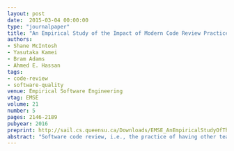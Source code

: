 ```yaml
---
layout: post
date:  2015-03-04 00:00:00
type: "journalpaper"
title: "An Empirical Study of the Impact of Modern Code Review Practices on Software Quality"
authors:
- Shane McIntosh
- Yasutaka Kamei
- Bram Adams
- Ahmed E. Hassan
tags:
- code-review
- software-quality
venue: Empirical Software Engineering
vtag: EMSE
volume: 21
number: 5
pages: 2146-2189
pubyear: 2016
preprint: http://sail.cs.queensu.ca/Downloads/EMSE_AnEmpiricalStudyOfTheImpactOfModernCodeReviewPracticesOnSoftwareQuality.pdf 
abstract: "Software code review, i.e., the practice of having other team members critique changes to a software system, is a well-established best practice in both open source and proprietary software domains. Prior work has shown that formal code inspections tend to improve the quality of delivered software. However, the formal code inspection process mandates strict review criteria (e.g., in-person meetings and reviewer checklists) to ensure a base level of review quality, while the modern, lightweight code reviewing process does not. Although recent work explores the modern code review process, little is known about the relationship between modern code review practices and long-term software quality. Hence, in this paper, we study the relationship between post-release defects (a popular proxy for long-term software quality) and: (1) code review coverage, i.e., the proportion of changes that have been code reviewed, (2) code review participation, i.e., the degree of reviewer involvement in the code review process, and (3) code reviewer expertise, i.e., the level of domain-specific expertise of the code reviewers. Through a case study of the Qt, VTK, and ITK projects, we find that code review coverage, participation, and expertise share a significant link with software quality. Hence, our results empirically confirm the intuition that poorly-reviewed code has a negative impact on software quality in large systems using modern reviewing tools."
---
```

